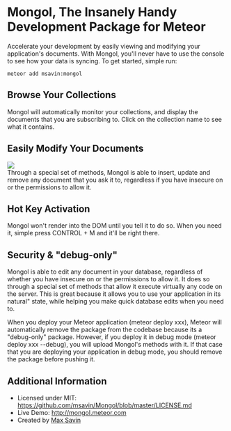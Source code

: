 Mongol, The Insanely Handy Development Package for Meteor
======
Accelerate your development by easily viewing and modifying your application's documents. With Mongol, you'll never have to use the console to see how your data is syncing. To get started, simple run:

	meteor add msavin:mongol

Browse Your Collections
-----------------------
Mongol will automatically monitor your collections, and display the documents that you are subscribing to. Click on the collection name to see what it contains.

Easily Modify Your Documents
----------------------------
<a href="http://mongol.meteor.com"><img src="https://raw.githubusercontent.com/msavin/Mongol/master/public/video/gif.gif"></a><br>
Through a special set of methods, Mongol is able to insert, update and remove any document that you ask it to, regardless if you have insecure on or the permissions to allow it. 

Hot Key Activation
------------------
Mongol won't render into the DOM until you tell it to do so. When you need it, simple press CONTROL + M and it'll be right there. 

Security & "debug-only"
-----------------------
Mongol is able to edit any document in your database, regardless of whether you have insecure on or the permissions to allow it. It does so through a special set of methods that allow it execute virtually any code on the server. This is great because it allows you to use your application in its natural" state, while helping you make quick database edits when you need to.

When you deploy your Meteor application (meteor deploy xxx), Meteor will automatically remove the package from the codebase because its a "debug-only" package. However, if you deploy it in debug mode (meteor deploy xxx --debug), you will upload Mongol's methods with it. If that case that you are deploying your application in debug mode, you should remove the package before pushing it.

Additional Information
----------------------
 - Licensed under MIT: https://github.com/msavin/Mongol/blob/master/LICENSE.md
 - Live Demo: http://mongol.meteor.com
 - Created by <a href="http://maxsavin.com">Max Savin</a>